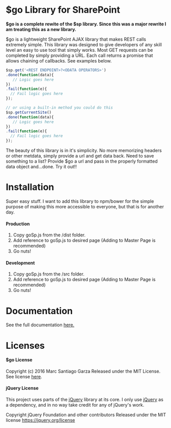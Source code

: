 # $go Library for SharePoint

**$go is a complete rewite of the $sp library. Since this was a major rewrite I am treating this as a new library.**

$go is a lightweight SharePoint AJAX library that makes REST calls extremely simple. This library was designed to give developers of any skill level an easy to use tool that simply works.  Most GET requests can be completed by simply providing a URL. Each call returns a promise that allows chaining of callbacks. See examples below.

```javascript
$sp.get('<REST ENDPOINT>?<ODATA OPERATORS>')
.done(function(data){
   // Logic goes here
})
.fail(function(e){
  // Fail logic goes here
});

// or using a built-in method you could do this
$sp.getCurrentSite()
.done(function(data){
   // Logic goes here
})
.fail(function(e){
  // Fail logic goes here
});

```

The beauty of this library is in it's simplicity. No more memorizing headers or other metdata, simply provide a url and get data back. Need to save something to a list? Provide $go a url and pass in the properly formatted data object and...done. Try it out!!


# Installation
Super easy stuff. I want to add this library to npm/bower for the simple purpose of making this more accessible to everyone, but that is for another day. 

#### Production
1. Copy goSp.js from the /dist folder. 
2. Add reference to goSp.js to desired page (Adding to Master Page is recommended)
3. Go nuts!

#### Development
1. Copy goSp.js from the /src folder. 
2. Add reference to goSp.js to desired page (Adding to Master Page is recommended)
3. Go nuts! 


# Documentation
See the full documentation [here.](/docs/Getting_Started.md)


# Licenses

#### $go License

Copyright (c) 2016 Marc Santiago Garza
Released under the MIT License.
See license [here](license.md).


#### jQuery License

This project uses parts of the [jQuery](http://jquery.com/download/#about-the-code) library at its core. I only use [jQuery](http://jquery.com/download/#about-the-code) as a dependency, and in no way take credit for any of jQuery's work. 

Copyright jQuery Foundation and other contributors
Released under the MIT license
https://jquery.org/license
